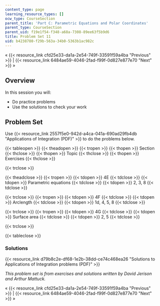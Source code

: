 ```yaml
---
content_type: page
learning_resource_types: []
ocw_type: CourseSection
parent_title: 'Part C: Parametric Equations and Polar Coordinates'
parent_type: CourseSection
parent_uid: f19e1f54-f348-a68a-7308-89ee63f5b9d6
title: Problem Set 11
uid: b4238780-f29b-563a-34b0-5363b1ac982c
---
```


« {{< resource_link cfd25e33-da1a-2e54-749f-33591f59a4ba "Previous" >}} | {{< resource_link 6484ae59-4046-2fad-f99f-0d827e877e70 "Next" >}} »

Overview
--------

In this session you will:

*   Do practice problems
*   Use the solutions to check your work

Problem Set
-----------

Use {{< resource_link 2557f5e0-942d-a4ca-041a-690ad29fb4db "Applications of Integration (PDF)" >}} to do the problems below.

{{< tableopen >}}
{{< theadopen >}}
{{< tropen >}}
{{< thopen >}}
Section
{{< thclose >}}
{{< thopen >}}
Topic
{{< thclose >}}
{{< thopen >}}
Exercises
{{< thclose >}}

{{< trclose >}}

{{< theadclose >}}
{{< tropen >}}
{{< tdopen >}}
4E
{{< tdclose >}}
{{< tdopen >}}
Parametric equations
{{< tdclose >}}
{{< tdopen >}}
2, 3, 8
{{< tdclose >}}

{{< trclose >}}
{{< tropen >}}
{{< tdopen >}}
4F
{{< tdclose >}}
{{< tdopen >}}
Arclength
{{< tdclose >}}
{{< tdopen >}}
1d, 4, 5, 8
{{< tdclose >}}

{{< trclose >}}
{{< tropen >}}
{{< tdopen >}}
4G
{{< tdclose >}}
{{< tdopen >}}
Surface area
{{< tdclose >}}
{{< tdopen >}}
2, 5
{{< tdclose >}}

{{< trclose >}}

{{< tableclose >}}

### Solutions

{{< resource_link d79b8c2e-df68-1e2b-38dd-ce74c468ea26 "Solutions to Applications of Integration problems (PDF)" >}}

_This problem set is from exercises and solutions written by David Jerison and Arthur Mattuck._

« {{< resource_link cfd25e33-da1a-2e54-749f-33591f59a4ba "Previous" >}} | {{< resource_link 6484ae59-4046-2fad-f99f-0d827e877e70 "Next" >}} »